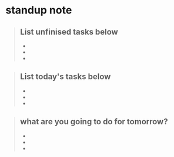# standup note
> List unfinised tasks below
>- 
> - 
> -
> -

> List today's tasks below
>- 
> - 
> -
> -

> what are you going to do for tomorrow?
>- 
> - 
> -
> -
